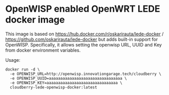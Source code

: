 # OpenWISP enabled OpenWRT LEDE docker image
This image is based on https://hub.docker.com/r/oskarirauta/lede-docker / https://github.com/oskarirauta/lede-docker but adds
built-in support for OpenWISP. Specifically, it allows setting the openwisp URL, UUID and Key from docker environment variables.

Usage:

    docker run -d \
      -e OPENWISP_URL=http://openwisp.innovationgarage.tech/cloudberry \
      -e OPENWISP_UUID=aaaaaaaaaaaaaaaaaaaaaaaaaaaaaaaa \
      -e OPENWISP_KEY=aaaaaaaaaaaaaaaaaaaaaaaaaaaaaaa \
      cloudberry-lede-openwisp-docker:latest
